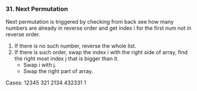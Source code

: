 ### 31. Next Permutation

Next permutation is triggered by checking from back see how many numbers are already in reverse order and get 
index i for the first num not in reverse order. 
1. If there is no such number, reverse the whole list. 
2. If there is such order, swap the index i with the right side of array, find the right most index j that is bigger than it.
   - Swap i with j. 
   - Swap the right part of array.

Cases:
12345
321
2134
432331
1
